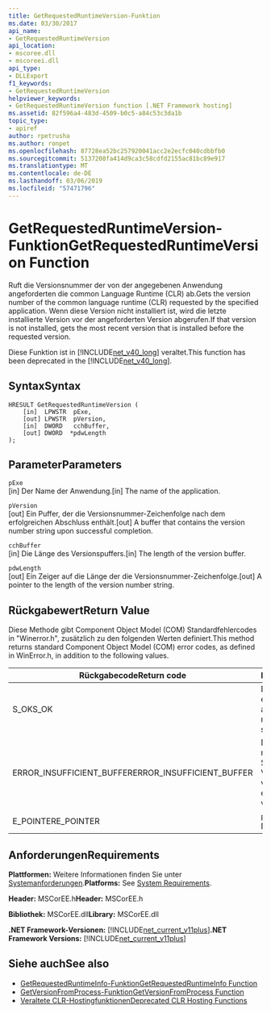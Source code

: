 ```yaml
---
title: GetRequestedRuntimeVersion-Funktion
ms.date: 03/30/2017
api_name:
- GetRequestedRuntimeVersion
api_location:
- mscoree.dll
- mscoreei.dll
api_type:
- DLLExport
f1_keywords:
- GetRequestedRuntimeVersion
helpviewer_keywords:
- GetRequestedRuntimeVersion function [.NET Framework hosting]
ms.assetid: 82f596a4-483d-4509-b0c5-a84c53c3da1b
topic_type:
- apiref
author: rpetrusha
ms.author: ronpet
ms.openlocfilehash: 87728ea52bc257920041acc2e2ecfc040cdbbfb0
ms.sourcegitcommit: 5137208fa414d9ca3c58cdfd2155ac81bc89e917
ms.translationtype: MT
ms.contentlocale: de-DE
ms.lasthandoff: 03/06/2019
ms.locfileid: "57471796"
---
```

# <a name="getrequestedruntimeversion-function"></a><span data-ttu-id="f63d9-102">GetRequestedRuntimeVersion-Funktion</span><span class="sxs-lookup"><span data-stu-id="f63d9-102">GetRequestedRuntimeVersion Function</span></span>
<span data-ttu-id="f63d9-103">Ruft die Versionsnummer der von der angegebenen Anwendung angeforderten die common Language Runtime (CLR) ab.</span><span class="sxs-lookup"><span data-stu-id="f63d9-103">Gets the version number of the common language runtime (CLR) requested by the specified application.</span></span> <span data-ttu-id="f63d9-104">Wenn diese Version nicht installiert ist, wird die letzte installierte Version vor der angeforderten Version abgerufen.</span><span class="sxs-lookup"><span data-stu-id="f63d9-104">If that version is not installed, gets the most recent version that is installed before the requested version.</span></span>  
  
 <span data-ttu-id="f63d9-105">Diese Funktion ist in [!INCLUDE[net_v40_long](../../../../includes/net-v40-long-md.md)] veraltet.</span><span class="sxs-lookup"><span data-stu-id="f63d9-105">This function has been deprecated in the [!INCLUDE[net_v40_long](../../../../includes/net-v40-long-md.md)].</span></span>  
  
## <a name="syntax"></a><span data-ttu-id="f63d9-106">Syntax</span><span class="sxs-lookup"><span data-stu-id="f63d9-106">Syntax</span></span>  
  
```  
HRESULT GetRequestedRuntimeVersion (  
    [in]  LPWSTR  pExe,   
    [out] LPWSTR  pVersion,   
    [in]  DWORD   cchBuffer,   
    [out] DWORD  *pdwLength  
);  
```  
  
## <a name="parameters"></a><span data-ttu-id="f63d9-107">Parameter</span><span class="sxs-lookup"><span data-stu-id="f63d9-107">Parameters</span></span>  
 `pExe`  
 <span data-ttu-id="f63d9-108">[in] Der Name der Anwendung.</span><span class="sxs-lookup"><span data-stu-id="f63d9-108">[in] The name of the application.</span></span>  
  
 `pVersion`  
 <span data-ttu-id="f63d9-109">[out] Ein Puffer, der die Versionsnummer-Zeichenfolge nach dem erfolgreichen Abschluss enthält.</span><span class="sxs-lookup"><span data-stu-id="f63d9-109">[out] A buffer that contains the version number string upon successful completion.</span></span>  
  
 `cchBuffer`  
 <span data-ttu-id="f63d9-110">[in] Die Länge des Versionspuffers.</span><span class="sxs-lookup"><span data-stu-id="f63d9-110">[in] The length of the version buffer.</span></span>  
  
 `pdwLength`  
 <span data-ttu-id="f63d9-111">[out] Ein Zeiger auf die Länge der die Versionsnummer-Zeichenfolge.</span><span class="sxs-lookup"><span data-stu-id="f63d9-111">[out] A pointer to the length of the version number string.</span></span>  
  
## <a name="return-value"></a><span data-ttu-id="f63d9-112">Rückgabewert</span><span class="sxs-lookup"><span data-stu-id="f63d9-112">Return Value</span></span>  
 <span data-ttu-id="f63d9-113">Diese Methode gibt Component Object Model (COM) Standardfehlercodes in "Winerror.h", zusätzlich zu den folgenden Werten definiert.</span><span class="sxs-lookup"><span data-stu-id="f63d9-113">This method returns standard Component Object Model (COM) error codes, as defined in WinError.h, in addition to the following values.</span></span>  
  
|<span data-ttu-id="f63d9-114">Rückgabecode</span><span class="sxs-lookup"><span data-stu-id="f63d9-114">Return code</span></span>|<span data-ttu-id="f63d9-115">Beschreibung</span><span class="sxs-lookup"><span data-stu-id="f63d9-115">Description</span></span>|  
|-----------------|-----------------|  
|<span data-ttu-id="f63d9-116">S_OK</span><span class="sxs-lookup"><span data-stu-id="f63d9-116">S_OK</span></span>|<span data-ttu-id="f63d9-117">Die Methode wurde erfolgreich abgeschlossen.</span><span class="sxs-lookup"><span data-stu-id="f63d9-117">The method completed successfully.</span></span>|  
|<span data-ttu-id="f63d9-118">ERROR_INSUFFICIENT_BUFFER</span><span class="sxs-lookup"><span data-stu-id="f63d9-118">ERROR_INSUFFICIENT_BUFFER</span></span>|<span data-ttu-id="f63d9-119">Die Version-Puffer ist nicht groß genug zum Speichern der Versionszeichenfolge.</span><span class="sxs-lookup"><span data-stu-id="f63d9-119">The version buffer is not large enough to store the version string.</span></span>|  
|<span data-ttu-id="f63d9-120">E_POINTER</span><span class="sxs-lookup"><span data-stu-id="f63d9-120">E_POINTER</span></span>|<span data-ttu-id="f63d9-121">`pdwLength` ist NULL.</span><span class="sxs-lookup"><span data-stu-id="f63d9-121">`pdwLength` is null.</span></span>|  
  
## <a name="requirements"></a><span data-ttu-id="f63d9-122">Anforderungen</span><span class="sxs-lookup"><span data-stu-id="f63d9-122">Requirements</span></span>  
 <span data-ttu-id="f63d9-123">**Plattformen:** Weitere Informationen finden Sie unter [Systemanforderungen](../../../../docs/framework/get-started/system-requirements.md).</span><span class="sxs-lookup"><span data-stu-id="f63d9-123">**Platforms:** See [System Requirements](../../../../docs/framework/get-started/system-requirements.md).</span></span>  
  
 <span data-ttu-id="f63d9-124">**Header:** MSCorEE.h</span><span class="sxs-lookup"><span data-stu-id="f63d9-124">**Header:** MSCorEE.h</span></span>  
  
 <span data-ttu-id="f63d9-125">**Bibliothek:** MSCorEE.dll</span><span class="sxs-lookup"><span data-stu-id="f63d9-125">**Library:** MSCorEE.dll</span></span>  
  
 <span data-ttu-id="f63d9-126">**.NET Framework-Versionen:** [!INCLUDE[net_current_v11plus](../../../../includes/net-current-v11plus-md.md)]</span><span class="sxs-lookup"><span data-stu-id="f63d9-126">**.NET Framework Versions:** [!INCLUDE[net_current_v11plus](../../../../includes/net-current-v11plus-md.md)]</span></span>  
  
## <a name="see-also"></a><span data-ttu-id="f63d9-127">Siehe auch</span><span class="sxs-lookup"><span data-stu-id="f63d9-127">See also</span></span>
- [<span data-ttu-id="f63d9-128">GetRequestedRuntimeInfo-Funktion</span><span class="sxs-lookup"><span data-stu-id="f63d9-128">GetRequestedRuntimeInfo Function</span></span>](../../../../docs/framework/unmanaged-api/hosting/getrequestedruntimeinfo-function.md)
- [<span data-ttu-id="f63d9-129">GetVersionFromProcess-Funktion</span><span class="sxs-lookup"><span data-stu-id="f63d9-129">GetVersionFromProcess Function</span></span>](../../../../docs/framework/unmanaged-api/hosting/getversionfromprocess-function.md)
- [<span data-ttu-id="f63d9-130">Veraltete CLR-Hostingfunktionen</span><span class="sxs-lookup"><span data-stu-id="f63d9-130">Deprecated CLR Hosting Functions</span></span>](../../../../docs/framework/unmanaged-api/hosting/deprecated-clr-hosting-functions.md)
